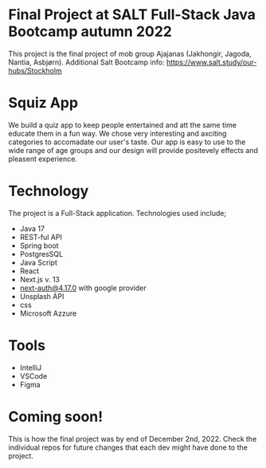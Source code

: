 
# Final Project at SALT Full-Stack Java Bootcamp autumn 2022

This project is the final project of mob group Ajajanas (Jakhongir, Jagoda, Nantia, Asbjørn). Additional Salt Bootcamp info: https://www.salt.study/our-hubs/Stockholm

# Squiz App
We build  a quiz app to keep people entertained and att the same time educate them in a fun way. We chose very interesting and axciting categories to accomadate our user's taste. Our app is easy to use to the wide range of age groups and our design will provide positevely effects and pleasent experience.

# Technology
The project is a Full-Stack application. Technologies used include;

* Java 17 
* REST-ful API 
* Spring boot
* PostgresSQL
* Java Script
* React 
* Next.js v. 13
* next-auth@4.17.0 with google provider
* Unsplash API
* css
* Microsoft Azzure

# Tools

* IntelliJ 
* VSCode
* Figma

# Coming soon!
This is how the final project was by end of December 2nd, 2022. 
Check the individual repos for future changes that each dev might have done to the project.
